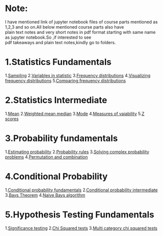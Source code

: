 # Note:
 I have mentioned link of jupyter notebook files of course parts mentioned as 1,2,3 and so on.All below mentioned course parts also have</br>
 plain text notes and very short notes in pdf format starting with same name as jupyter notebook.So ,if interested to see</br> 
 pdf takeaways and plain text notes,kindly go to folders.

# 1.Statistics Fundamentals

1.[Sampling](https://github.com/AnshuTrivedi/Data-Scientist-In-Python/blob/master/Step%205_Probability%20and%20Statistics/1.statistics_fundamentals/1.sampling.txt)
2.[Variables in statistic](https://github.com/AnshuTrivedi/Data-Scientist-In-Python/blob/master/Step%205_Probability%20and%20Statistics/1.statistics_fundamentals/2.variables_in_statistic.txt)
3.[Frequency distributions](https://github.com/AnshuTrivedi/Data-Scientist-In-Python/blob/master/Step%205_Probability%20and%20Statistics/1.statistics_fundamentals/3.frequency_distributions.txt)
4.[Visualizing frequency distributions](https://github.com/AnshuTrivedi/Data-Scientist-In-Python/blob/master/Step%205_Probability%20and%20Statistics/1.statistics_fundamentals/4.visualizing_freq_distributions.txt)
5.[Comparing frequency distributions](https://github.com/AnshuTrivedi/Data-Scientist-In-Python/blob/master/Step%205_Probability%20and%20Statistics/1.statistics_fundamentals/5.comparing_freq_distributions.txt)

# 2.Statistics Intermediate

1.[Mean](https://github.com/AnshuTrivedi/Data-Scientist-In-Python/blob/master/Step%205_Probability%20and%20Statistics/2.Statistics_Intermediate/1.mean.txt)
2.[Weighted mean median](https://github.com/AnshuTrivedi/Data-Scientist-In-Python/blob/master/Step%205_Probability%20and%20Statistics/2.Statistics_Intermediate/2.weighted_mean_median.txt)
3.[Mode](https://github.com/AnshuTrivedi/Data-Scientist-In-Python/blob/master/Step%205_Probability%20and%20Statistics/2.Statistics_Intermediate/3.mode.txt)
4.[Measures of vaiability](https://github.com/AnshuTrivedi/Data-Scientist-In-Python/blob/master/Step%205_Probability%20and%20Statistics/2.Statistics_Intermediate/4.measures_of_variability.txt)
5.[Z scores](https://github.com/AnshuTrivedi/Data-Scientist-In-Python/blob/master/Step%205_Probability%20and%20Statistics/2.Statistics_Intermediate/5.Z-scores.ipynb)

# 3.Probability fundamentals

1.[Estimating probability](https://github.com/AnshuTrivedi/Data-Scientist-In-Python/blob/master/Step%205_Probability%20and%20Statistics/3.Probability_Fundamentals/1.estimating_probabilitiy.txt)
2.[Probability rules](https://github.com/AnshuTrivedi/Data-Scientist-In-Python/blob/master/Step%205_Probability%20and%20Statistics/3.Probability_Fundamentals/2.probability_rules.txt)
3.[Solving complex probability problems](https://github.com/AnshuTrivedi/Data-Scientist-In-Python/blob/master/Step%205_Probability%20and%20Statistics/3.Probability_Fundamentals/3.solving_complex_probability_problems.txt)
4.[Permutation and combination](https://github.com/AnshuTrivedi/Data-Scientist-In-Python/blob/master/Step%205_Probability%20and%20Statistics/3.Probability_Fundamentals/4.permutation_and_combination.txt)

# 4.Conditional Probability

1.[Conditional probability fundamentals](https://github.com/AnshuTrivedi/Data-Scientist-In-Python/blob/master/Step%205_Probability%20and%20Statistics/4.Conditional_probability/1.conditional_probability_fundamentals.txt)
2.[Conditional probability intermediate](https://github.com/AnshuTrivedi/Data-Scientist-In-Python/blob/master/Step%205_Probability%20and%20Statistics/4.Conditional_probability/2.conditional_probability_intermediate.txt)
3.[Bays Theorem](https://github.com/AnshuTrivedi/Data-Scientist-In-Python/blob/master/Step%205_Probability%20and%20Statistics/4.Conditional_probability/3.Bays_Theorem.txt)
4.[Naive Bays algorithm](https://github.com/AnshuTrivedi/Data-Scientist-In-Python/blob/master/Step%205_Probability%20and%20Statistics/4.Conditional_probability/4.The%20Naive%20Bayes%20Algorithm.ipynb)

# 5.Hypothesis Testing Fundamentals

1.[Significance testing](https://github.com/AnshuTrivedi/Data-Scientist-In-Python/blob/master/Step%205_Probability%20and%20Statistics/5.Hypothesis_Testing_Fundamentals/1.Significance%20Testing.ipynb)
2.[Chi Squared tests](https://github.com/AnshuTrivedi/Data-Scientist-In-Python/blob/master/Step%205_Probability%20and%20Statistics/5.Hypothesis_Testing_Fundamentals/2.Chi-squared%20tests.ipynb)
3.[Multi category chi squared tests](https://github.com/AnshuTrivedi/Data-Scientist-In-Python/blob/master/Step%205_Probability%20and%20Statistics/5.Hypothesis_Testing_Fundamentals/3.Multi%20category%20chi-squared%20tests.ipynb)

